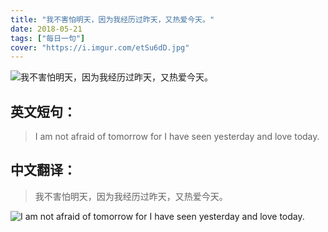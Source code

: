 ```yaml
---
title: "我不害怕明天，因为我经历过昨天，又热爱今天。"
date: 2018-05-21
tags: ["每日一句"]
cover: "https://i.imgur.com/etSu6dD.jpg"
---
```


![我不害怕明天，因为我经历过昨天，又热爱今天。](https://i.imgur.com/o45Yr8Z.jpg)

## 英文短句：
> I am not afraid of tomorrow for I have seen yesterday and love today. 

<!--more-->

## 中文翻译：
> 我不害怕明天，因为我经历过昨天，又热爱今天。

![I am not afraid of tomorrow for I have seen yesterday and love today. ](https://i.imgur.com/EV4zncZ.jpg)

